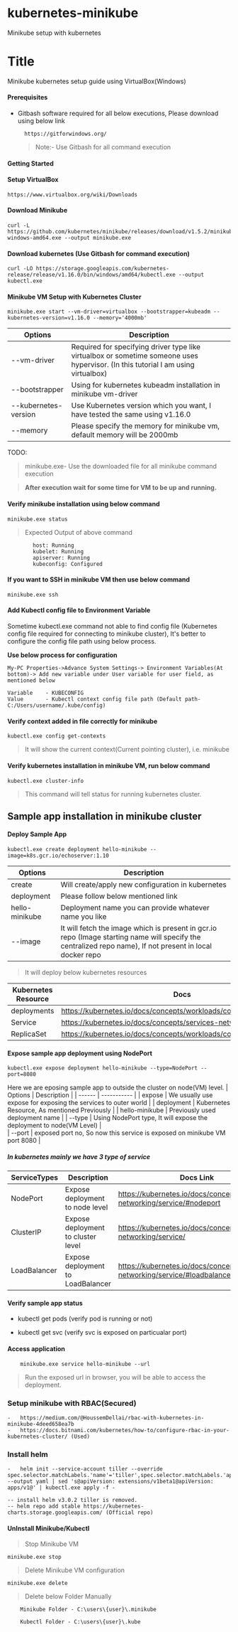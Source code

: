 # kubernetes-minikube
Minikube setup with kubernetes

# Title
Minikube kubernetes setup guide using VirtualBox(Windows)

#### Prerequisites

- Gitbash software required for all below executions, Please download using below link

		https://gitforwindows.org/

	> Note:- Use Gitbash for all command execution
	
#### Getting Started

#### Setup VirtualBox
	
	https://www.virtualbox.org/wiki/Downloads

#### Download Minikube
 
	curl -L https://github.com/kubernetes/minikube/releases/download/v1.5.2/minikube-windows-amd64.exe --output minikube.exe
	
#### Download kubernetes (Use Gitbash for command execution)
	curl -LO https://storage.googleapis.com/kubernetes-release/release/v1.16.0/bin/windows/amd64/kubectl.exe --output kubectl.exe

#### Minikube VM Setup with Kubernetes Cluster 

	minikube.exe start --vm-driver=virtualbox --bootstrapper=kubeadm --kubernetes-version=v1.16.0 --memory='4000mb'


| Options | Description |
| ------ | ----------- |
| --vm-driver |   Required for specifying driver type like virtualbox or sometime someone uses hypervisor. (In this  tutorial I am using virtualbox)|
| --bootstrapper |   Using for kubernetes kubeadm installation in minikube vm-driver|		
| --kubernetes-version |  Use Kubernetes version which you want, I have tested the same using v1.16.0|
| --memory |  Please specify the memory for minikube vm, default memory will be 2000mb|

TODO: 
> minikube.exe- Use the downloaded file for all minikube command execution

> **After execution wait for some time for VM to be up and running.**

#### Verify minikube installation using below command

	minikube.exe status
	
> Expected Output of above command

			host: Running
			kubelet: Running
			apiserver: Running
			kubeconfig: Configured

#### If you want to SSH in minikube VM then use below command 
	
	minikube.exe ssh
	
#### Add Kubectl config file to Environment Variable
	
Sometime kubectl.exe command not able to find config file (Kubernetes config file required for connecting to minikube cluster), It's better to configure the config file path using below process.
	
**Use below process for configuration**

	My-PC Properties->Advance System Settings-> Environment Variables(At bottom)-> Add new variable under User variable for user field, as mentioned below

	Variable 	- KUBECONFIG
	Value		- Kubectl context config file path (Default path- C:/Users/username/.kube/config)

#### Verify context added in file correctly for minikube 
	
	kubectl.exe config get-contexts
	
> It will show the current context(Current pointing cluster), i.e. minikube 
	
#### Verify kubernetes installation in minikube VM, run below command 
	
	kubectl.exe cluster-info
	
> This command will tell status for running kubernetes cluster.

## Sample app installation in minikube cluster 

#### Deploy Sample App
	kubectl.exe create deployment hello-minikube --image=k8s.gcr.io/echoserver:1.10

| Options | Description |
| ------ | ----------- |
| create | Will create/apply new configuration in kubernetes |
| deployment | Please follow below mentioned link |
| hello-minikube | Deployment name you can provide whatever name you like |
| --image |	It will fetch the image which is present in gcr.io repo (Image starting name will specify the centralized repo name), If not present in local docker repo |	

> It will deploy below kubernetes resources

| Kubernetes Resource | Docs |
| ------ | ----------- |
| deployments | https://kubernetes.io/docs/concepts/workloads/controllers/deployment/ |
| Service |	https://kubernetes.io/docs/concepts/services-networking/service/ |
| ReplicaSet | https://kubernetes.io/docs/concepts/workloads/controllers/replicaset/ |


#### Expose sample app deployment using NodePort
	
	kubectl.exe expose deployment hello-minikube --type=NodePort --port=8080 
		
Here we are eposing sample app to outside the cluster on node(VM) level.
| Options | Description |
| ------ | ----------- |
| expose | We usually use expose for exposing the services to outer world | 
| deployment | 	Kubernetes Resource, As mentioned Previously |
| hello-minikube | Previously used deployment name |
| --type | Using NodePort type, It will expose the deployment to node(VM Level) |  
| --port | exposed port no, So now this service is exposed on minikube VM port 8080 |

##### In kubernetes mainly we have 3 type of service

| ServiceTypes	 | Description | Docs Link |
| ------ | ----------- | --------- |
| NodePort | Expose deployment to node level | https://kubernetes.io/docs/concepts/services-networking/service/#nodeport | 
| ClusterIP | Expose deployment to cluster level | https://kubernetes.io/docs/concepts/services-networking/service/ |
| LoadBalancer | Expose deployment to LoadBalancer | https://kubernetes.io/docs/concepts/services-networking/service/#loadbalancer | 

#### Verify sample app status
	
* kubectl get pods (verify pod is running or not)
	
* kubectl get svc (verify svc is exposed on particualar port)
	
#### Access application 	
		
		minikube.exe service hello-minikube --url

> Run the exposed url in browser, you will be able to access the deployment.

### Setup minikube with RBAC(Secured)
	-	https://medium.com/@HoussemDellai/rbac-with-kubernetes-in-minikube-4deed658ea7b
	-  	https://docs.bitnami.com/kubernetes/how-to/configure-rbac-in-your-kubernetes-cluster/ (Used)

### Install helm 
	-	helm init --service-account tiller --override spec.selector.matchLabels.'name'='tiller',spec.selector.matchLabels.'app'='helm' --output yaml | sed 's@apiVersion: extensions/v1beta1@apiVersion: apps/v1@' | kubectl.exe apply -f -
	
	-- install helm v3.0.2 tiller is removed.
	-- helm repo add stable https://kubernetes-charts.storage.googleapis.com/ (Official repo)
	
#### UnInstall Minikube/Kubectl  
> Stop Minikube VM
	
	minikube.exe stop
		
> Delete Minikube VM configuration
		
	minikube.exe delete
		
> Delete below Folder Manually
		
		Minikube Folder - C:\users\{user}\.minikube
		
		Kubectl Folder - C:\users\{user}\.kube	
		
